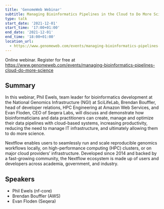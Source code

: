 ```yaml
---
title: 'GenomeWeb Webinar'
subtitle: Managing Bioinformatics Pipelines in the Cloud to Do More Science
type: talk
start_date: '2021-12-01'
start_time: '17:00+01:00'
end_date: '2021-12-01'
end_time: '18:00+01:00'
location_url:
  - https://www.genomeweb.com/events/managing-bioinformatics-pipelines-cloud-do-more-science
---
```


Online webinar. Register for free at <https://www.genomeweb.com/events/managing-bioinformatics-pipelines-cloud-do-more-science>

## Summary

In this webinar, Phil Ewels, team leader for bioinformatics development at the National Genomics Infrastructure (NGI) at SciLifeLab, Brendan Bouffler, head of developer relations, HPC Engineering at Amazon Web Services, and Evan Floden, CEO of Seqera Labs, will discuss and demonstrate how bioinformaticians and data practitioners can create, manage and optimize their data pipelines with cloud-based systems, increasing productivity, reducing the need to manage IT infrastructure, and ultimately allowing them to do more science.

Nextflow enables users to seamlessly run and scale reproducible genomics workflows locally, on high-performance computing (HPC) clusters, or on major cloud providers’ infrastructure. Developed since 2014 and backed by a fast-growing community, the Nextflow ecosystem is made up of users and developers across academia, government, and industry.

## Speakers

- Phil Ewels (nf-core)
- Brendan Bouffler (AWS)
- Evan Floden (Seqera)
